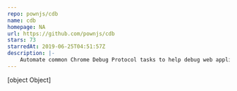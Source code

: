 ```yaml
---
repo: pownjs/cdb
name: cdb
homepage: NA
url: https://github.com/pownjs/cdb
stars: 73
starredAt: 2019-06-25T04:51:57Z
description: |-
    Automate common Chrome Debug Protocol tasks to help debug web applications from the command-line and actively monitor and intercept HTTP requests and responses.
---
```


[object Object]
